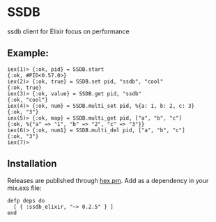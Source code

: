 SSDB
====

ssdb client for Elixir focus on performance

## Example:

```iex
iex(1)> {:ok, pid} = SSDB.start
{:ok, #PID<0.57.0>}
iex(2)> {:ok, true} = SSDB.set pid, "ssdb", "cool"
{:ok, true}
iex(3)> {:ok, value} = SSDB.get pid, "ssdb"
{:ok, "cool"}
iex(4)> {:ok, num} = SSDB.multi_set pid, %{a: 1, b: 2, c: 3}
{:ok, "3"}
iex(5)> {:ok, map} = SSDB.multi_get pid, ["a", "b", "c"]
{:ok, %{"a" => "1", "b" => "2", "c" => "3"}}
iex(6)> {:ok, num1} = SSDB.multi_del pid, ["a", "b", "c"]
{:ok, "3"}
iex(7)>

```

## Installation

Releases are published through [hex.pm](https://hex.pm/). Add as a dependency in your mix.exs file:

    defp deps do
      [ { :ssdb_elixir, "~> 0.2.5" } ]
    end
